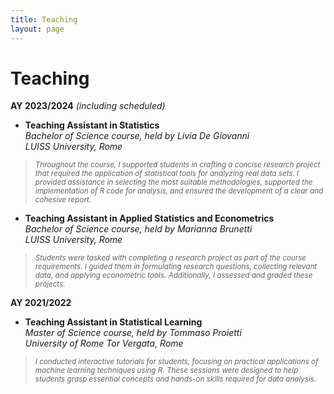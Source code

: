 ```yaml
---
title: Teaching
layout: page
---
```


# Teaching

**AY 2023/2024** *(including scheduled)*
- <b>**Teaching Assistant in Statistics** </b>  
*Bachelor of Science course, held by Livia De Giovanni*  
*LUISS University, Rome*

> <sub> *Throughout the course, I supported students in crafting a concise research project that required the application of statistical tools for analyzing real data sets. I provided assistance in selecting the most suitable methodologies, supported the implementation of R code for analysis, and ensured the development of a clear and cohesive report.*

- <b>**Teaching Assistant in Applied Statistics and Econometrics** </b>  
*Bachelor of Science course, held by Marianna Brunetti*  
*LUISS University, Rome*

> <sub> *Students were tasked with completing a research project as part of the course requirements. I guided them in formulating research questions, collecting relevant data, and applying econometric tools. Additionally, I assessed and graded these projects.*

**AY 2021/2022** 
- <b>**Teaching Assistant in Statistical Learning** </b>  
*Master of Science course, held by Tommaso Proietti*  
*University of Rome Tor Vergata, Rome*

> <sub> *I conducted interactive tutorials for students, focusing on practical applications of machine learning techniques using R. These sessions were designed to help students grasp essential concepts and hands-on skills required for data analysis.*
